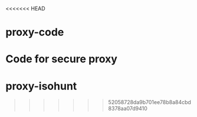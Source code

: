 <<<<<<< HEAD
# proxy-code
Code for secure proxy
=======
# proxy-isohunt
>>>>>>> 52058728da9b701ee78b8a84cbd8378aa07d9410
